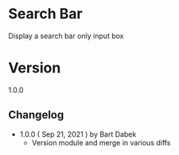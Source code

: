 # Search Bar

Display a search bar only input box

# Version

1.0.0

## Changelog

- 1.0.0 ( Sep 21, 2021 ) by Bart Dabek
    - Version module and merge in various diffs